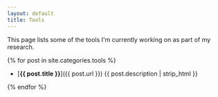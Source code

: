 ```yaml
---
layout: default
title: Tools
---
```


This page lists some of the tools I'm currently working on as part of my research.

{% for post in site.categories.tools %}

- [**{{ post.title }}**]({{ post.url }}) {{ post.description | strip_html }}

{% endfor %}